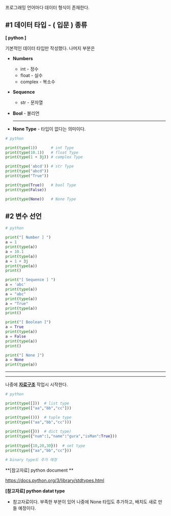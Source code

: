 프로그래밍 언어마다 데이터 형식이 존재한다.





## #1 데이터 타입 - ( 입문 ) 종류



**[ python ]**

기본적인 데이터 타입만 작성했다. 나머지 부분은 

* **Numbers**

  * int - 정수
  * float - 실수
  * complex - 복소수

* **Sequence**

  * str - 문자열

* **Bool** - 불리언

  ---

* **None Type** - 타입이 없다는 의미이다.

```python
# python

print(type(1))		# int Type
print(type(10.1))	# float Type
print(type(1 + 3j)) # complex Type

print(type('abcd'))	# str Type
print(type("abcd"))
print(type("True"))

print(type(True))	# bool Type
print(type(False))

print(type(None))	# None Type
```







## #2 변수 선언

```python
# python

print("[ Number ] ")
a = 1
print(type(a))
a = 10.1
print(type(a))
a = 1 + 3j
print(type(a))
print()

print("[ Sequence ] ")
a = 'abc'
print(type(a))
a = "abc"
print(type(a))
a = "True"
print(type(a))
print()

print("[ Boolean ]")
a = True
print(type(a))
a = False
print(type(a))
print()

print("[ None ]")
a = None
print(type(a))
```







---

---



나중에 **<u>자료구조</u>** 작업시 시작한다.

```python
# python

print(type([]))  # list type
print(type(["aa","bb","cc"]))

print(type(()))  # tuple type
print(type(("aa","bb","cc")))
 
print(type({}))  # dict type)
print(type({"num":1,"name":"gura","isMan":True}))
 
print(type({10,20,30}))  # set type
print(type({"aa","bb","cc"}))

# binary type도 추가 예정
```



**[참고자료] python document **

https://docs.python.org/3/library/stdtypes.html



**[참고자료] python datat type**

- 참고자료이다. 
  부족한 부분이 있어 나중에 None 타입도 추가하고, 배치도 새로 만들 예정이다.

